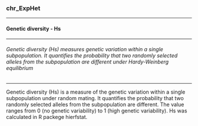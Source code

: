 ### chr_ExpHet



------
#### Genetic diversity - Hs



------
###### Genetic diversity (Hs) measures genetic variation within a single subpopulation. It quantifies the probability that two randomly selected alleles from the subpopulation are different under Hardy-Weinberg equilibrium



------
Genetic diversity (Hs) is a measure of the genetic variation within a single subpopulation under random mating. It quantifies the probability that two randomly selected alleles from the subpopulation are different. The value ranges from 0 (no  genetic variability) to 1 (high genetic variability). Hs was calculated in R packege hierfstat.